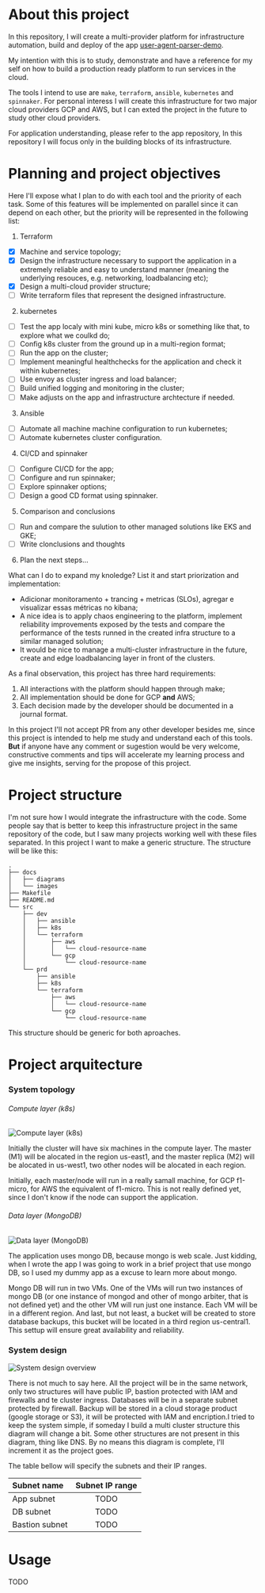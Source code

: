 # About this project

In this repository, I will create a multi-provider platform for infrastructure automation, build and deploy of the app [user-agent-parser-demo](https://github.com/lucastt/useragent-parser-demo).

My intention with this is to study, demonstrate and have a reference for my self on how to build a production ready platform to run services in the cloud.

The tools I intend to use are `make`, `terraform`, `ansible`, `kubernetes` and `spinnaker`. For personal interess I will create this infrastructure for two major cloud providers GCP and AWS, but I can exted the project in the future to study other cloud providers.

For application understanding, please refer to the app repository, In this repository I will focus only in the building blocks of its infrastructure.

# Planning and project objectives

Here I'll expose what I plan to do with each tool and the priority of each task. Some of this features will be implemented on parallel since it can depend on each other, but the priority will be represented in the following list:

1. Terraform

  - [x] Machine and service topology;
  - [x] Design the infrastructure necessary to support the application in a extremely reliable and easy to understand manner (meaning the underlying resouces, e.g. networking, loadbalancing etc);
  - [x] Design a multi-cloud provider structure;
  - [ ] Write terraform files that represent the designed infrastructure.
  
2. kubernetes

  - [ ] Test the app localy with mini kube, micro k8s or something like that, to explore what we coulkd do;
  - [ ] Config k8s cluster from the ground up in a multi-region format;
  - [ ] Run the app on the cluster;
  - [ ] Implement meaningful healthchecks for the application and check it within kubernetes;
  - [ ] Use envoy as cluster ingress and load balancer;
  - [ ] Build unified logging and monitoring in the cluster;
  - [ ] Make adjusts on the app and infrastructure archtecture if needed.
  
3. Ansible

  - [ ] Automate all machine machine configuration to run kubernetes;
  - [ ] Automate kubernetes cluster configuration.
  
4. CI/CD and spinnaker

  - [ ] Configure CI/CD for the app;
  - [ ] Configure and run spinnaker;
  - [ ] Explore spinnaker options;
  - [ ] Design a good CD format using spinnaker.
  
5. Comparison and conclusions

  - [ ] Run and compare the sulution to other managed solutions like EKS and GKE;
  - [ ] Write clonclusions and thoughts
  
6. Plan the next steps...

What can I do to expand my knoledge? List it and start priorization and implementation:
  - Adicionar monitoramento + trancing + metricas (SLOs), agregar e visualizar essas métricas no kibana;
  - A nice idea is to apply chaos engineering to the platform, implement reliability improvements exposed by the tests and compare the performance of the tests runned in the created infra structure to a similar managed solution;
  - It would be nice to manage a multi-cluster infrastructure in the future, create and edge loadbalancing layer in front of the clusters.
  
  
As a final observation, this project has three hard requirements:

1. All interactions with the platform should happen through make;
2. All implementation should be done for GCP **and** AWS;
3. Each decision made by the developer should be documented in a journal format.


In this project I'll not accept PR from any other developer besides me, since this project is intended to help me study and understand each of this tools. **But** if anyone have any comment or sugestion would be very welcome, constructive comments and tips will accelerate my learning process and give me insights, serving for the propose of this project.

# Project structure

I'm not sure how I would integrate the infrastructure with the code. Some people say that is better to keep this infrastructure project in the same repository of the code, but I saw many projects working well with these files separated. In this project I want to make a generic structure. The structure will be like this:

```
.
├── docs
│   ├── diagrams
│   └── images
├── Makefile
├── README.md
└── src
    ├── dev
    │   ├── ansible
    │   ├── k8s
    │   └── terraform
    │       ├── aws
    │       │   └── cloud-resource-name
    │       └── gcp
    │           └── cloud-resource-name
    └── prd
        ├── ansible
        ├── k8s
        └── terraform
            ├── aws
            │   └── cloud-resource-name
            └── gcp
                └── cloud-resource-name
```

This structure should be generic for both aproaches.

# Project arquitecture

### System topology

###### Compute layer (k8s)
![Compute layer (k8s)](docs/images/compute_layer.png?raw=true "")

Initially the cluster will have six machines in the compute layer. The master (M1) will be alocated in the region us-east1, and the master replica (M2) will be alocated in us-west1, two other nodes will be alocated in each region.

Initially, each master/node will run in a really samall machine, for GCP f1-micro, for AWS the equivalent of f1-micro. This is not really defined yet, since I don't know if the node can support the application.


###### Data layer (MongoDB)

![Data layer (MongoDB)](docs/images/data_layer.png?raw=true "Data layer (MongoDB)")
  
The application uses mongo DB, because mongo is web scale. Just kidding, when I wrote the app I was going to work in a brief project that use mongo DB, so I used my dummy app as a excuse to learn more about mongo.

Mongo DB will run in two VMs. One of the VMs will run two instances of mongo DB (or one instance of mongod and other of mongo arbiter, that is not defined yet) and the other VM will run just one instance. Each VM will be in a different region. And last, but not least, a bucket will be created to store database backups, this bucket will be located in a third region us-central1. This settup will ensure great availability and reliability.

### System design

![System design overview](docs/images/demo_infra_design.png?raw=true "System design overview")

There is not much to say here. All the project will be in the same network, only two structures will have public IP, bastion protected with IAM and firewalls and te cluster ingress. Databases will be in a separate subnet protected by firewall. Backup will be stored in a cloud storage product (google storage or S3), it will be protected with IAM and encription.I tried to keep the system simple, if someday I build a multi cluster structure  this diagram will change a bit. Some other structures are not present in this diagram, thing like DNS. By no means this diagram is complete, I'll increment it as the project goes.

The table bellow will specify the subnets and their IP ranges.

| Subnet name    | Subnet IP range |
| :------------- | :----------:    |
| App subnet     | TODO            |
| DB subnet      | TODO            |
| Bastion subnet | TODO            |


# Usage

TODO
